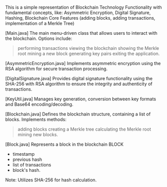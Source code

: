 This is a simple representation of Blockchain Technology Functionality with fundamental concepts, like: 
Asymmetric Encryption, Digital Signature, Hashing, Blockchain Core Features (adding blocks, adding transactions, implementation of a Merkle Tree)

[Main.java]
The main menu-driven class that allows users to interact with the blockchain.
Options include:
> performing transactions
> viewing the blockchain
> showing the Merkle root
> mining a new block
> generating key pairs
> exiting the application.

[AsymmetricEncryption.java]
Implements asymmetric encryption using the RSA algorithm for secure transaction processing.

[DigitalSignature.java]
Provides digital signature functionality using the SHA-256 with RSA algorithm to ensure the integrity and authenticity of transactions.

[KeyUtil.java]
Manages key generation, conversion between key formats and Base64 encoding/decoding.

[Blockchain.java]
Defines the blockchain structure, containing a list of blocks.
Implements methods: 
> adding blocks
> creating a Merkle tree
> calculating the Merkle root
> mining new blocks.

[Block.java]
Represents a block in the blockchain
BLOCK
- timestamp
- previous hash
- list of transactions
- block's hash.
  
Note: Utilizes SHA-256 for hash calculation.

